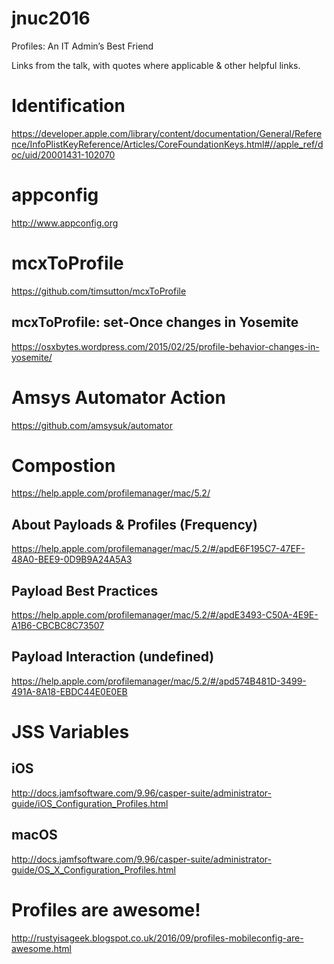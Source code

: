 # jnuc2016
Profiles: An IT Admin’s Best Friend

Links from the talk, with quotes where applicable & other helpful links.

# Identification
https://developer.apple.com/library/content/documentation/General/Reference/InfoPlistKeyReference/Articles/CoreFoundationKeys.html#//apple_ref/doc/uid/20001431-102070

# appconfig
http://www.appconfig.org

# mcxToProfile
https://github.com/timsutton/mcxToProfile

## mcxToProfile: set-Once changes in Yosemite
https://osxbytes.wordpress.com/2015/02/25/profile-behavior-changes-in-yosemite/

# Amsys Automator Action
https://github.com/amsysuk/automator

# Compostion
https://help.apple.com/profilemanager/mac/5.2/

## About Payloads & Profiles (Frequency)
https://help.apple.com/profilemanager/mac/5.2/#/apdE6F195C7-47EF-48A0-BEE9-0D9B9A24A5A3

## Payload Best Practices
https://help.apple.com/profilemanager/mac/5.2/#/apdE3493-C50A-4E9E-A1B6-CBCBC8C73507

## Payload Interaction (undefined)
https://help.apple.com/profilemanager/mac/5.2/#/apd574B481D-3499-491A-8A18-EBDC44E0E0EB

# JSS Variables

## iOS
http://docs.jamfsoftware.com/9.96/casper-suite/administrator-guide/iOS_Configuration_Profiles.html

## macOS
http://docs.jamfsoftware.com/9.96/casper-suite/administrator-guide/OS_X_Configuration_Profiles.html

# Profiles are awesome!
http://rustyisageek.blogspot.co.uk/2016/09/profiles-mobileconfig-are-awesome.html

